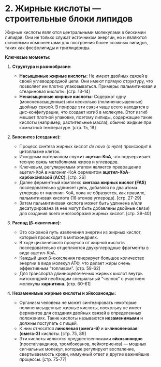# 2. Жирные кислоты — строительные блоки липидов

Жирные кислоты являются центральными молекулами в биохимии липидов. Они не только служат источником энергии, но и являются основными компонентами для построения более сложных липидов, таких как фосфолипиды и триглицериды.

**Ключевые моменты:**

1.  **Структура и разнообразие:**
    *   **Насыщенные жирные кислоты:** Не имеют двойных связей в своей углеводородной цепи. Они имеют прямую структуру, что позволяет им плотно упаковываться. Примеры: пальмитиновая и стеариновая кислоты. [стр. 13-14]
    *   **Ненасыщенные жирные кислоты:** Содержат одну (мононенасыщенные) или несколько (полиненасыщенные) двойных связей. В природе эти связи чаще всего находятся в *цис*-конфигурации, что создает изгиб в молекуле. Этот изгиб мешает плотной упаковке, поэтому липиды, содержащие такие кислоты (например, растительные масла), обычно жидкие при комнатной температуре. [стр. 15, 18]

2.  **Биосинтез (создание):**
    *   Процесс синтеза жирных кислот *de novo* (с нуля) происходит в цитоплазме клеток.
    *   Исходным материалом служит **ацетил-КоА**, что подчеркивает тесную связь метаболизма жиров и углеводов.
    *   Ключевым, регулируемым этапом является превращение ацетил-КоА в малонил-КоА ферментом **ацетил-КоА-карбоксилазой (ACC)**. [стр. 26]
    *   Далее ферментный комплекс **синтаза жирных кислот (FAS)** последовательно удлиняет цепь, добавляя по два атома углерода от малонил-КоА, пока не образуется, как правило, пальмитиновая кислота (16 атомов углерода). [стр. 27-29]
    *   Затем пальмитиновая кислота может быть удлинена и/или десатурирована (в нее могут быть добавлены двойные связи) для создания всего многообразия жирных кислот. [стр. 39-40]

3.  **Распад (β-окисление):**
    *   Это основной путь извлечения энергии из жирных кислот, который происходит в митохондриях.
    *   В ходе циклического процесса от жирной кислоты последовательно отщепляются двухуглеродные фрагменты в виде ацетил-КоА.
    *   Каждый цикл β-окисления генерирует большое количество энергии в виде молекул АТФ, что делает жиры очень эффективным "топливом". [стр. 59-62]
    *   Для транспорта длинноцепочечных жирных кислот внутрь митохондрий необходим специальный "челнок" с участием молекулы **карнитина**. [стр. 60-61]

4.  **Незаменимые жирные кислоты и эйкозаноиды:**
    *   Организм человека не может синтезировать некоторые полиненасыщенные жирные кислоты, поскольку не имеет ферментов для создания двойных связей в определенных положениях. Такие кислоты называются **незаменимыми** и должны поступать с пищей.
    *   К ним относятся **линолевая (омега-6)** и **α-линоленовая (омега-3)** кислоты. [стр. 75, 89]
    *   Эти кислоты являются предшественниками **эйкозаноидов** (простагландинов, тромбоксанов, лейкотриенов) — мощных сигнальных молекул, которые регулируют воспаление, свертываемость крови, иммунный ответ и другие важнейшие процессы. [стр. 75-77]
